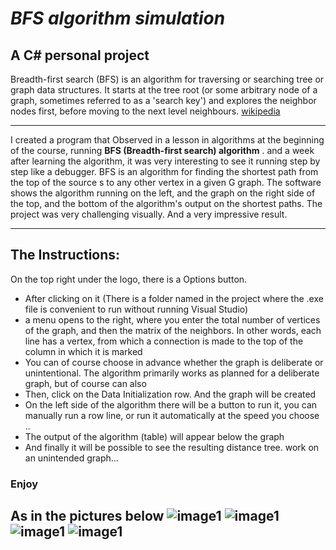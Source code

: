 <!-- Heading -->
# _BFS algorithm simulation_

## A C# personal project

Breadth-first search (BFS) is an algorithm for traversing or searching tree or graph data structures. It starts at the tree root (or some arbitrary node of a graph, sometimes referred to as a 'search key') and explores the neighbor nodes first, before moving to the next level neighbours. [wikipedia](https://en.wikipedia.org/wiki/Breadth-first_search)

---

I created a program that Observed in a lesson in algorithms at the beginning of the course, running **BFS (Breadth-first search) algorithm** . and a week after learning the algorithm, it was very interesting to see it running step by step like a debugger. BFS is an algorithm for finding the shortest path from the top of the source s to any other vertex in a given G graph. The software shows the algorithm running on the left, and the graph on the right side of the top, and the bottom of the algorithm's output on the shortest paths. The project was very challenging visually. And a very impressive result.

---

## The Instructions: 

On the top right under the logo, there is a Options button.

* After clicking on it (There is a folder named in the project where the .exe file is convenient to run without running Visual Studio)
* a menu opens to the right, where you enter the total number of vertices of the graph, and then the matrix of the neighbors. In other words, each line has a vertex, from which a connection is made to the top of the column in which it is marked
* You can of course choose in advance whether the graph is deliberate or unintentional. The algorithm primarily works as planned for a deliberate graph, but of course can also 
* Then, click on the Data Initialization row. And the graph will be created
* On the left side of the algorithm there will be a button to run it, you can manually run a row line, or run it automatically at the speed you choose ..
* The output of the algorithm (table) will appear below the graph
* And finally it will be possible to see the resulting distance tree.
work on an unintended graph...

### **Enjoy**

As in the pictures below
![image1](https://profile.fcdn.co.il/images/0__05aca9ae6225df.jpg)
![image1](https://profile.fcdn.co.il/images/0__05aca9b61da818.jpg)
![image1](https://profile.fcdn.co.il/images/0__05aca9b759a348.jpg)
![image1](https://profile.fcdn.co.il/images/0__05aca9b842300f.jpg)
---




